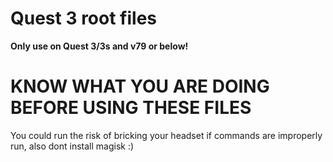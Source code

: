 # Quest 3 root files
**Only use on Quest 3/3s and v79 or below!**
# KNOW WHAT YOU ARE DOING BEFORE USING THESE FILES
You could run the risk of bricking your headset if commands are improperly run,
also dont install magisk
:)
